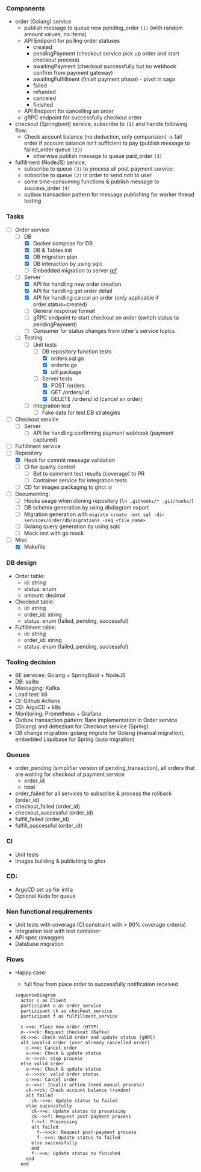 ### Components

- order (Golang) service
  - publish message to queue new pending_order `(1)` (with random amount values, no items)
  - API Endpoint for polling order statuses
    - created
    - pendingPayment (checkout service pick up order and start checkout process)
    - awaitingPayment (checkout successfully but no webhook confirm from payment gateway)
    - awaitingFulfillment (finish payment phase) - pivot in saga
    - failed
    - refunded
    - canceled
    - finished
  - API Endpoint for cancelling an order
  - gRPC endpoint for successfully checkout order
- checkout (Springboot) service, subscribe to `(1)` and handle following flow:
  - Check account balance (no deduction, only comparision) → fail order if account balance isn’t sufficient to pay (publish message to failed_order queue `(2)`)
    - otherwise publish message to queue paid_order `(3)`
- fulfillment (NodeJS) service,
  - subscribe to queue `(3)` to process all post-payment service:
  - subscribe to queue `(2)` in order to send noti to user
  - some time-consuming functions & publish message to success_order `(4)`
  - outbox transaction pattern for message publishing for worker thread testing

### Tasks

- [ ] Order service
  - [ ] DB
    - [x] Docker compose for DB
    - [x] DB & Tables init
    - [x] DB migration plan
    - [x] DB interaction by using sqlc
    - [ ] Embedded migration to server [ref](https://github.com/golang-migrate/migrate?tab=readme-ov-file#use-in-your-go-project)
  - [ ] Server
    - [x] API for handling new order creation
    - [x] API for handling get order detail
    - [x] API for handling cancel an order (only applicable if order.status=created)
    - [ ] General response format
    - [ ] gRPC endpoint to start checkout on order (switch status to pendingPayment)
    - [ ] Consumer for status changes from other's service topics
  - [ ] Testing
    - [ ] Unit tests
      - [ ] DB repository function tests
        - [x] orders.sql.go
        - [x] ordertx.go
        - [x] util package
      - [ ] Server tests
        - [x] POST /orders
        - [x] GET /orders/:id
        - [x] DELETE /orders/:id (cancel an order)
    - [ ] Integration test
      - [ ] Fake data for test DB strategies
- [ ] Checkout service
  - [ ] Server
    - [ ] API for handling confirming payment webhook (payment captured)
- [ ] Fulfillment service
- [ ] Repository
  - [x] Hook for commit message validation
  - [ ] CI for quality control
    - [ ] Bot to comment test results (coverage) to PR
    - [ ] Container service for integration tests
  - [ ] CD for images packaging to ghcr.io
- [ ] Documenting:
  - [ ] Hooks usage when cloning repository (`ln .githooks/* .git/hooks/`)
  - [ ] DB schema generation by using dbdiagram export
  - [ ] Migration generation with `migrate create -ext sql -dir services/order/db/migrations -seq <file_name>`
  - [ ] Golang query generation by using sqlc
  - [ ] Mock test with go mock
- [ ] Misc
  - [x] Makefile

### DB design

- Order table:
  - id: string
  - status: enum
  - amount: decimal
- Checkout table:
  - id: string
  - order_id: string
  - status: enum (failed, pending, successful)
- Fulfillment table:
  - id: string
  - order_id: string
  - status: enum (failed, pending, successful)

### Tooling decision

- BE services: Golang + SpringBoot + NodeJS
- DB: sqlite
- Messaging: Kafka
- Load test: k6
- CI: Github Actions
- CD: ArgoCD + k8s
- Monitoring: Prometheus + Grafana
- Outbox transaction pattern: Bare implementation in Order service (Golang) and debezium for Checkout service (Spring)
- DB change migration: golang migrate for Golang (manual migration), embedded Liquibase for Spring (auto migration)

### Queues

- order_pending (simplifier version of pending_transaction), all orders that are waiting for checkout at payment service
  - order_id
  - total
- order_failed for all services to subscribe & process the rollback (order_id)
- checkout_failed (order_id)
- checkout_successful (order_id)
- fulfill_failed (order_id)
- fulfill_successful (order_id)

### CI

- Unit tests
- Images building & publishing to ghcr

### CD:

- ArgoCD set up for infra
- Optional Keda for queue

### Non functional requirements

- Unit tests with coverage (CI constraint with > 90% coverage criteria)
- Integration test with test container
- API spec (swagger)
- Database migration

### Flows

- Happy case:

  - full flow from place order to successfully notification received

  ```mermaid
  sequenceDiagram
    actor c as Client
    participant o as order_service
    participant ck as checkout_service
    participant f as fulfillment_service

    c->>o: Place new order (HTTP)
    o-->>ck: Request checkout (Kafka)
    ck->>o: Check valid order and update status (gRPC)
    alt invalid order (user already cancelled order)
      c->>o: Cancel order
      o->>o: Check & update status
      o-->>ck: stop process
    else valid order
      o->>o: Check & update status
      o-->>ck: valid order status
      c->>o: Cancel order
      o-->>c: Invalid action (need manual process)
      ck->>ck: Check account balance (random)
      alt failed
        ck-->>o: Update status to failed
      else successfully
        ck->>o: Update status to processing
        ck-->>f: Request post-payment process
        f->>f: Processing
        alt failed
          f-->>ck: Request post-payment process
          f-->>o: Update status to failed
        else successfully
        end
        f-->>o: Update status to finished
      end
    end
  ```
